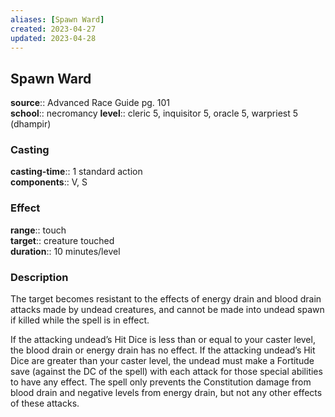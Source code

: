 ```yaml
---
aliases: [Spawn Ward]
created: 2023-04-27
updated: 2023-04-28
---
```


## Spawn Ward

**source**:: Advanced Race Guide pg. 101  
**school**:: necromancy
**level**:: cleric 5, inquisitor 5, oracle 5, warpriest 5 (dhampir)

### Casting

**casting-time**:: 1 standard action  
**components**:: V, S

### Effect

**range**:: touch  
**target**:: creature touched  
**duration**:: 10 minutes/level

### Description

The target becomes resistant to the effects of energy drain and blood drain attacks made by undead creatures, and cannot be made into undead spawn if killed while the spell is in effect.  
  
If the attacking undead’s Hit Dice is less than or equal to your caster level, the blood drain or energy drain has no effect. If the attacking undead’s Hit Dice are greater than your caster level, the undead must make a Fortitude save (against the DC of the spell) with each attack for those special abilities to have any effect. The spell only prevents the Constitution damage from blood drain and negative levels from energy drain, but not any other effects of these attacks.
